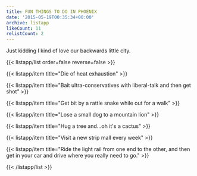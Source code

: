 ```yaml
---
title: FUN THINGS TO DO IN PHOENIX
date: '2015-05-19T00:35:34+00:00'
archive: listapp
likeCount: 11
relistCount: 2
---
```


Just kidding I kind of love our backwards little city.

<!--more-->

{{< listapp/list order=false reverse=false >}}

   {{< listapp/item title="Die of heat exhaustion" >}}

   {{< listapp/item title="Bait ultra-conservatives with liberal-talk and then get shot" >}}

   {{< listapp/item title="Get bit by a rattle snake while out for a walk" >}}

   {{< listapp/item title="Lose a small dog to a mountain lion" >}}

   {{< listapp/item title="Hug a tree and...oh it's a cactus" >}}

   {{< listapp/item title="Visit a new strip mall every week" >}}

   {{< listapp/item title="Ride the light rail from one end to the other, and then get in your car and drive where you really need to go." >}}

{{< /listapp/list >}}
